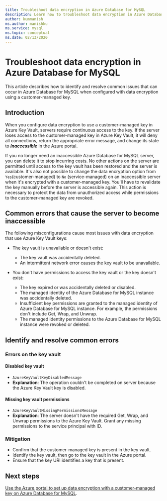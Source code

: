 ```yaml
---
title: Troubleshoot data encryption in Azure Database for MySQL
description: Learn how to troubleshoot data encryption in Azure Database for MySQL
author: kummanish
ms.author: manishku
ms.service: mysql
ms.topic: conceptual
ms.date: 02/13/2020
---
```


# Troubleshoot data encryption in Azure Database for MySQL

This article describes how to identify and resolve common issues that can occur in Azure Database for MySQL when configured with data encryption using a customer-managed key.

## Introduction

When you configure data encryption to use a customer-managed key in Azure Key Vault, servers require continuous access to the key. If the server loses access to the customer-managed key in Azure Key Vault, it will deny all connections, return the appropriate error message, and change its state to ***Inaccessible*** in the Azure portal.

If you no longer need an inaccessible Azure Database for MySQL server, you can delete it to stop incurring costs. No other actions on the server are permitted until access to the key vault has been restored and the server is available. It's also not possible to change the data encryption option from `Yes`(customer-managed) to `No` (service-managed) on an inaccessible server when it's encrypted with a customer-managed key. You'll have to revalidate the key manually before the server is accessible again. This action is necessary to protect the data from unauthorized access while permissions to the customer-managed key are revoked.

## Common errors that cause the server to become inaccessible

The following misconfigurations cause most issues with data encryption that use Azure Key Vault keys:

- The key vault is unavailable or doesn't exist:
  - The key vault was accidentally deleted.
  - An intermittent network error causes the key vault to be unavailable.

- You don't have permissions to access the key vault or the key doesn't exist:
  - The key expired or was accidentally deleted or disabled.
  - The managed identity of the Azure Database for MySQL instance was accidentally deleted.
  - Insufficient key permissions are granted to the managed identity of Azure Database for MySQL instance. For example, the permissions don't include Get, Wrap, and Unwrap.
  - The managed identity permissions to the Azure Database for MySQL instance were revoked or deleted.

## Identify and resolve common errors

### Errors on the key vault

#### Disabled key vault

- `AzureKeyVaultKeyDisabledMessage`
- **Explanation**: The operation couldn't be completed on server because the Azure Key Vault key is disabled.

#### Missing key vault permissions

- `AzureKeyVaultMissingPermissionsMessage`
- **Explanation**: The server doesn't have the required Get, Wrap, and Unwrap permissions to the Azure Key Vault. Grant any missing permissions to the service principal with ID.

### Mitigation

- Confirm that the customer-managed key is present in the key vault.
- Identify the key vault, then go to the key vault in the Azure portal.
- Ensure that the key URI identifies a key that is present.

## Next steps

[Use the Azure portal to set up data encryption with a customer-managed key on Azure Database for MySQL](howto-data-encryption-portal.md).

